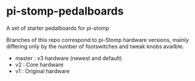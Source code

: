 # pi-stomp-pedalboards
A set of starter pedalboards for pi-stomp

Branches of this repo correspond to pi-Stomp hardware versions, mainly differing only by the number of footswitches and tweak knobs availble.
- master : v3 hardware (newest and default)
- v2 : Core hardware
- v1 : Original hardware
